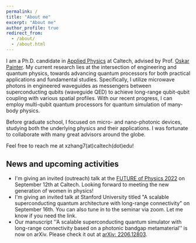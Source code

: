 ```yaml
---
permalink: /
title: "About me"
excerpt: "About me"
author_profile: true
redirect_from: 
  - /about/
  - /about.html
---
```

I am a Ph.D. candidate in [Applied Physics](https://aph.caltech.edu/) at Caltech, advised by Prof. [Oskar Painter](https://copilot.caltech.edu/people/principal). My current research lies at the intersection of engineering and quantum physics, towards advancing quantum processors for both practical applications and fundamental studies. Specifically, I utilize microwave photons in engineered waveguides as messengers between superconducting qubits (waveguide QED) to achieve long-range qubit-qubit coupling with various spatial profiles. With our recent progress, I can employ multi-qubit quantum processors for quantum simulation of many-body physics.

Before graduate school, I focused on micro- and nano-photonic devices, studying both the underlying physics and their applications. I was fortunate to collaborate with many great advisors around the globe.

Feel free to reach me at xzhang7(at)caltech(dot)edu!

## News and upcoming activities
* I'm giving an invited (outreach) talk at the [FUTURE of Physics 2022](https://future.pma.caltech.edu/) on September 12th at Caltech. Looking forward to meeting the new generation of women in physics! 
* I'm giving an invited talk at Stanford University titled "A scalable superconducting quantum architecture with long-range connectivity" on September 16th. You can also tune in to the seminar via zoom. Let me know if you need the link.
* Our manuscript ''A scalable superconducting quantum simulator with long-range connectivity based on a photonic bandgap metamaterial'' is now on arXiv. Please check it out at [arXiv: 2206.12803](https://arxiv.org/abs/2206.12803).
